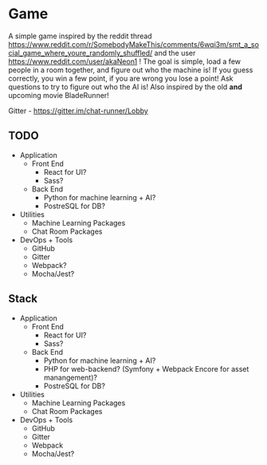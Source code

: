 # Game
A simple game inspired by the reddit thread https://www.reddit.com/r/SomebodyMakeThis/comments/6wqi3m/smt_a_social_game_where_youre_randomly_shuffled/ and the user https://www.reddit.com/user/akaNeon1 !
The goal is simple, load a few people in a room together, and figure out who the machine is! If you guess correctly, you win a few point, if you are wrong you lose a point! Ask questions to try to figure out who the AI is! 
Also inspired by the old **and** upcoming movie BladeRunner!

Gitter - https://gitter.im/chat-runner/Lobby

## TODO
 - Application 
   - Front End
     - React for UI?
     - Sass?
   - Back End
     - Python for machine learning + AI?
     - PostreSQL for DB?
 - Utilities 
    - Machine Learning Packages
    - Chat Room Packages
 - DevOps + Tools
    - GitHub
    - Gitter
    - Webpack?
    - Mocha/Jest?

## Stack
 - Application 
   - Front End
     - React for UI?
     - Sass?
   - Back End
     - Python for machine learning + AI?
     - PHP for web-backend? (Symfony + Webpack Encore for asset manangement)?
     - PostreSQL for DB?
 - Utilities 
    - Machine Learning Packages
    - Chat Room Packages
 - DevOps + Tools
    - GitHub
    - Gitter
    - Webpack
    - Mocha/Jest?
